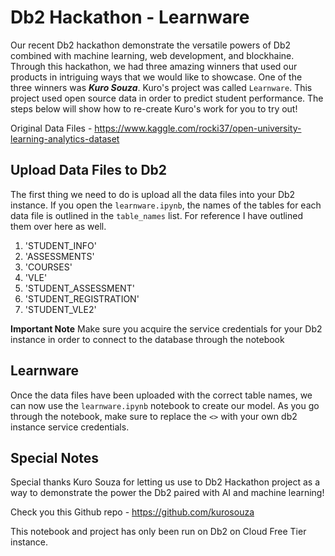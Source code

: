 # Db2 Hackathon - Learnware

Our recent Db2 hackathon demonstrate the versatile powers of Db2 combined with machine learning, web development, and blockhaine. Through this hackathon, we had three amazing winners that used our products in intriguing ways that we would like to showcase. One of the three winners was ***Kuro Souza***. Kuro's project was called `Learnware`. This project used open source data in order to predict student performance. The steps below will show how to re-create Kuro's work for you to try out!


Original Data Files - https://www.kaggle.com/rocki37/open-university-learning-analytics-dataset


## Upload Data Files to Db2

The first thing we need to do is upload all the data files into your Db2 instance. If you open the `learnware.ipynb`, the names of the tables for each data file is outlined in the `table_names` list. For reference I have outlined them over here as well.

1. 'STUDENT_INFO'
2. 'ASSESSMENTS'
3. 'COURSES'
4. 'VLE'
5. 'STUDENT_ASSESSMENT'
6. 'STUDENT_REGISTRATION'
7. 'STUDENT_VLE2'

**Important Note** Make sure you acquire the service credentials for your Db2 instance in order to connect to the database through the notebook


## Learnware

Once the data files have been uploaded with the correct table names, we can now use the `learnware.ipynb` notebook to create our model. As you go through the notebook, make sure to replace the `<>` with your own db2 instance service credentials.

## Special Notes

Special thanks Kuro Souza for letting us use to Db2 Hackathon project as a way to demonstrate the power the Db2 paired with AI and machine learning! 

Check you this Github repo - https://github.com/kurosouza

This notebook and project has only been run on Db2 on Cloud Free Tier instance. 

